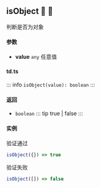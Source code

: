 ## isObject :tada: :100: 
判断是否为对象
#### 参数 
- **value** `any` 任意值
 
#### td.ts
::: info
`isObject(value): boolean`
:::
#### 返回 
- `boolean` 
::: tip
true | false
:::
#### 实例 
验证通过


```ts
isObject({}) => true
```
验证失败


```ts
isObject([]) => false
```
